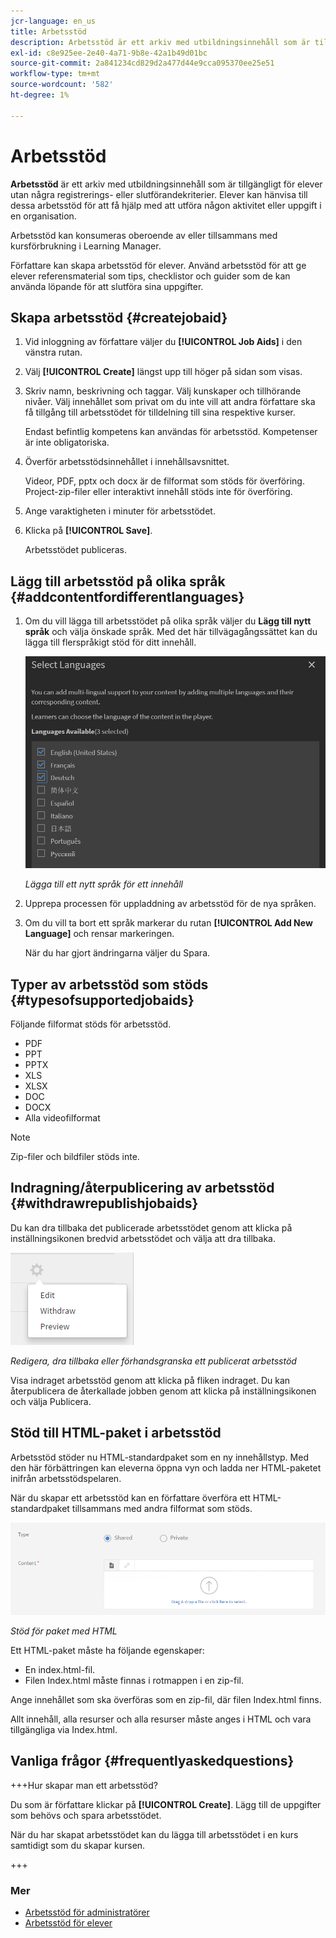 ```yaml
---
jcr-language: en_us
title: Arbetsstöd
description: Arbetsstöd är ett arkiv med utbildningsinnehåll som är tillgängligt för elever utan några registrerings- eller slutförandekriterier. Elever kan hänvisa till dessa arbetsstöd för att få hjälp med att utföra någon aktivitet eller uppgift i en organisation.
exl-id: c8e925ee-2e40-4a71-9b8e-42a1b49d01bc
source-git-commit: 2a841234cd829d2a477d44e9cca095370ee25e51
workflow-type: tm+mt
source-wordcount: '582'
ht-degree: 1%

---
```


# Arbetsstöd

**Arbetsstöd** är ett arkiv med utbildningsinnehåll som är tillgängligt för elever utan några registrerings- eller slutförandekriterier. Elever kan hänvisa till dessa arbetsstöd för att få hjälp med att utföra någon aktivitet eller uppgift i en organisation.

Arbetsstöd kan konsumeras oberoende av eller tillsammans med kursförbrukning i Learning Manager.

Författare kan skapa arbetsstöd för elever. Använd arbetsstöd för att ge elever referensmaterial som tips, checklistor och guider som de kan använda löpande för att slutföra sina uppgifter.

## Skapa arbetsstöd {#createjobaid}

1. Vid inloggning av författare väljer du **[!UICONTROL Job Aids]** i den vänstra rutan.
1. Välj **[!UICONTROL Create]** längst upp till höger på sidan som visas.
1. Skriv namn, beskrivning och taggar. Välj kunskaper och tillhörande nivåer. Välj innehållet som privat om du inte vill att andra författare ska få tillgång till arbetsstödet för tilldelning till sina respektive kurser.

   Endast befintlig kompetens kan användas för arbetsstöd. Kompetenser är inte obligatoriska.

1. Överför arbetsstödsinnehållet i innehållsavsnittet.

   Videor, PDF, pptx och docx är de filformat som stöds för överföring. Project-zip-filer eller interaktivt innehåll stöds inte för överföring.

1. Ange varaktigheten i minuter för arbetsstödet.
1. Klicka på **[!UICONTROL Save]**.

   Arbetsstödet publiceras.

## Lägg till arbetsstöd på olika språk {#addcontentfordifferentlanguages}

1. Om du vill lägga till arbetsstödet på olika språk väljer du **Lägg till nytt språk** och välja önskade språk. Med det här tillvägagångssättet kan du lägga till flerspråkigt stöd för ditt innehåll.

   ![](assets/add-new-languagetab.png)

   *Lägga till ett nytt språk för ett innehåll*

1. Upprepa processen för uppladdning av arbetsstöd för de nya språken.
1. Om du vill ta bort ett språk markerar du rutan **[!UICONTROL Add New Language]** och rensar markeringen.

   När du har gjort ändringarna väljer du Spara.

## Typer av arbetsstöd som stöds {#typesofsupportedjobaids}

Följande filformat stöds för arbetsstöd.

* PDF
* PPT
* PPTX
* XLS
* XLSX
* DOC
* DOCX
* Alla videofilformat

>[!NOTE]
>
>Zip-filer och bildfiler stöds inte.

## Indragning/återpublicering av arbetsstöd {#withdrawrepublishjobaids}

Du kan dra tillbaka det publicerade arbetsstödet genom att klicka på inställningsikonen bredvid arbetsstödet och välja att dra tillbaka.

![](assets/job-aid-withdraw.png)

*Redigera, dra tillbaka eller förhandsgranska ett publicerat arbetsstöd*

Visa indraget arbetsstöd genom att klicka på fliken indraget. Du kan återpublicera de återkallade jobben genom att klicka på inställningsikonen och välja Publicera.

## Stöd till HTML-paket i arbetsstöd

Arbetsstöd stöder nu HTML-standardpaket som en ny innehållstyp. Med den här förbättringen kan eleverna öppna vyn och ladda ner HTML-paketet inifrån arbetsstödspelaren.

När du skapar ett arbetsstöd kan en författare överföra ett HTML-standardpaket tillsammans med andra filformat som stöds.

![](assets/html-job-aid.png)

*Stöd för paket med HTML*

Ett HTML-paket måste ha följande egenskaper:

* En index.html-fil.
* Filen Index.html måste finnas i rotmappen i en zip-fil.

Ange innehållet som ska överföras som en zip-fil, där filen Index.html finns.

Allt innehåll, alla resurser och alla resurser måste anges i HTML och vara tillgängliga via Index.html.

## Vanliga frågor {#frequentlyaskedquestions}

+++Hur skapar man ett arbetsstöd?

Du som är författare klickar på **[!UICONTROL Create]**. Lägg till de uppgifter som behövs och spara arbetsstödet.

När du har skapat arbetsstödet kan du lägga till arbetsstödet i en kurs samtidigt som du skapar kursen.

+++

### Mer

* [Arbetsstöd för administratörer](../../administrators/feature-summary/job-aids.md)
* [Arbetsstöd för elever](../../learners/feature-summary/job-aids.md)
